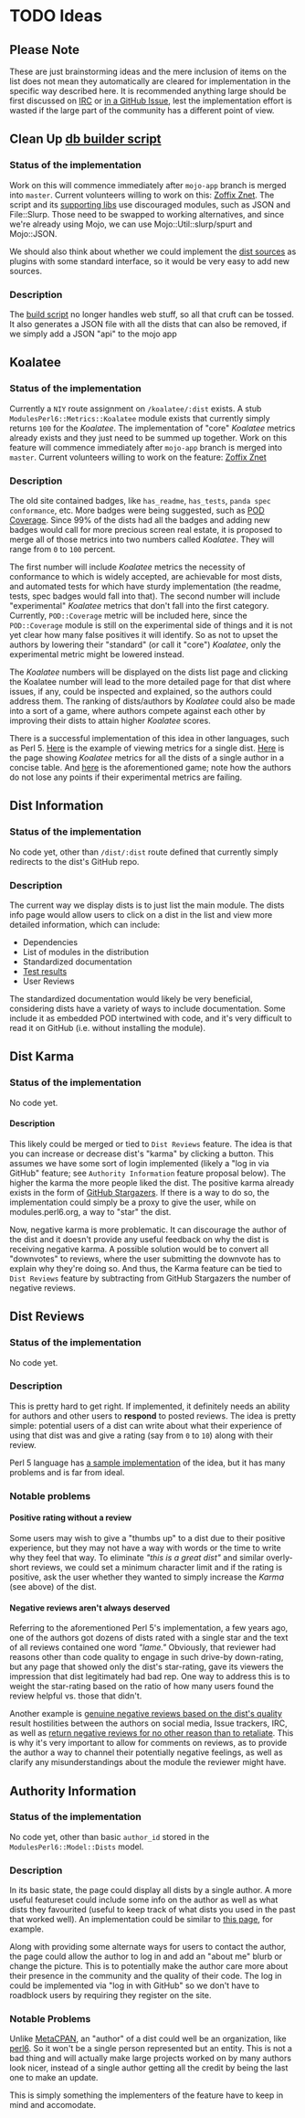 # TODO Ideas

## Please Note
These are just brainstorming ideas and the mere inclusion of items on the list does not mean they automatically are cleared for implementation in the specific way described here. It is recommended anything large should be first discussed on [IRC](irc://irc.freenode.net/perl6) or [in a GitHub Issue](https://github.com/perl6/modules.perl6.org/issues/), lest the implementation effort is wasted if the large part of the community has a different point of view.

## Clean Up [db builder script](web/build-project-list.pl)
### Status of the implementation
Work on this will commence immediately after `mojo-app` branch is merged
into `master`. Current volunteers willing to work on this: [Zoffix Znet](https://github.com/zoffixznet/). The script and its
[supporting libs](web/lib-db-builder) use discouraged modules, such as JSON
and File::Slurp. Those need to be swapped to working alternatives, and
since we're already using Mojo, we can use Mojo::Util::slurp/spurt and
Mojo::JSON.

We should also think about whether we could implement the
[dist sources](web/lib-db-builder/P6Project/Hosts) as plugins with some
standard interface, so it would be very easy to add new sources.

### Description
The [build script](web/build-project-list.pl) no longer handles web
stuff, so all that cruft can be tossed. It also generates a JSON file with
all the dists that can also be removed, if we simply add a JSON "api" to the
mojo app

## Koalatee
### Status of the implementation
Currently a `NIY` route assignment on `/koalatee/:dist` exists. A stub `ModulesPerl6::Metrics::Koalatee` module exists that currently simply returns `100` for the *Koalatee*. The implementation of "core" *Koalatee* metrics already exists and they just need to be summed up together. Work on this feature will commence immediately after `mojo-app` branch is merged into `master`. Current volunteers willing to work on the feature: [Zoffix Znet](https://github.com/zoffixznet/)

### Description
The old site contained badges, like `has_readme`, `has_tests`, `panda spec conformance`, etc. More badges were being suggested, such as [POD Coverage](https://github.com/teodozjan/pod6-coverage/). Since 99% of the dists had all the badges and adding new badges would call for more precious screen real estate, it is proposed to merge all of those metrics into two numbers called *Koalatee*. They will range from `0` to `100` percent.

The first number will include *Koalatee* metrics the necessity of conformance to which is widely accepted, are achievable for most dists, and automated tests for which have sturdy implementation (the readme, tests, spec badges would fall into that). The second number will include "experimental" *Koalatee* metrics that don't fall into the first category. Currently, `POD::Coverage` metric will be included here, since the `POD::Coverage` module is still on the experimental side of things and it is not yet clear how many false positives it will identify. So as not to upset the authors by lowering their "standard" (or call it "core") *Koalatee*, only the experimental metric might be lowered instead.

The *Koalatee* numbers will be displayed on the dists list page and clicking the Koalatee number will lead to the more detailed page for that dist where issues, if any, could be inspected and explained, so the authors could address them. The ranking of dists/authors by *Koalatee* could also be made into a sort of a game, where authors compete against each other by improving their dists to attain higher *Koalatee* scores.

There is a successful implementation of this idea in other languages, such as Perl 5. [Here](http://cpants.cpanauthors.org/dist/Imager-Tiler) is the example of viewing metrics for a single dist. [Here](http://cpants.cpanauthors.org/author/ZOFFIX) is the page showing *Koalatee* metrics for all the dists of a single author in a concise table. And [here](http://cpants.cpanauthors.org/ranking/five_or_more) is the aforementioned game; note how the authors do not lose any points if their experimental metrics are failing.

## Dist Information
### Status of the implementation
No code yet, other than `/dist/:dist` route defined that currently simply redirects to the
dist's GitHub repo.

### Description
The current way we display dists is to just list the main module. The dists info page would allow users to click on a dist in the list and view more detailed information, which can include:

* Dependencies
* List of modules in the distribution
* Standardized documentation
* [Test results](https://github.com/perl6/modules.perl6.org/issues/10)
* User Reviews

The standardized documentation would likely be very beneficial, considering dists have a variety of ways to include documentation. Some include it as embedded POD intertwined with code, and it's very difficult to read it on GitHub (i.e. without installing the module).

## Dist Karma
### Status of the implementation
No code yet.

#### Description
This likely could be merged or tied to `Dist Reviews` feature. The idea is that you can increase or decrease dist's "karma" by clicking a button. This assumes we have some sort of login implemented (likely a "log in via GitHub" feature; see `Authority Information` feature proposal below). The higher the karma the more people liked the dist. The positive karma already exists in the form of [GitHub Stargazers](https://github.com/masak/007/stargazers). If there is a way to do so, the implementation could simply be a proxy to give the user, while on modules.perl6.org, a way to "star" the dist.

Now, negative karma is more problematic. It can discourage the author of the dist and it doesn't provide any useful feedback on why the dist is receiving negative karma. A possible solution would be to convert all "downvotes" to reviews, where the user submitting the downvote has to explain why they're doing so. And thus, the Karma feature can be tied to `Dist Reviews` feature by subtracting from GitHub Stargazers the number of negative reviews.

## Dist Reviews
### Status of the implementation
No code yet.

### Description
This is pretty hard to get right. If implemented, it definitely needs an ability for authors and other users to **respond** to posted reviews. The idea is pretty simple: potential users of a dist can write about what their experience of using that dist was and give a rating (say from `0` to `10`) along with their review.

Perl 5 language has [a sample implementation](http://cpanratings.perl.org/) of the idea, but it has many problems and is far from ideal.

### Notable problems
#### Positive rating without a review
Some users may wish to give a "thumbs up" to a dist due to their positive experience, but they may not have a way with words or the time to write why they feel that way. To eliminate *"this is a great dist"* and similar overly-short reviews, we could set a minimum character limit and if the rating is positive, ask the user whether they wanted to simply increase the *Karma* (see above) of the dist.

#### Negative reviews aren't always deserved
Referring to the aforementioned Perl 5's implementation, a few years ago, one of the authors got dozens of dists rated with a single star and the text of all reviews contained one word *"lame."* Obviously, that reviewer had reasons other than code quality to engage in such drive-by down-rating, but any page that showed only the dist's star-rating, gave its viewers the impression that dist legitimately had bad rep. One way to address this is to weight the star-rating based on the ratio of how many users found the review helpful vs. those that didn't.

Another example is [genuine negative reviews based on the dist's quality](http://cpanratings.perl.org/dist/JSON-Create#12286) result hostilities between the authors on social media, Issue trackers, IRC, as well as [return negative reviews for no other reason than to retaliate](http://cpanratings.perl.org/dist/JSON-Meth#12308). This is why it's very important to allow for comments on reviews, as to provide the author a way to channel their potentially negative feelings, as well as clarify any misunderstandings about the module the reviewer might have.

## Authority Information
### Status of the implementation
No code yet, other than basic `author_id` stored in the `ModulesPerl6::Model::Dists` model.

### Description
In its basic state, the page could display all dists by a single author. A more useful featureset could include some info on the author as well as what dists they favourited (useful to keep track of what dists you used in the past that worked well). An implementation could be similar to [this page](https://metacpan.org/author/ZOFFIX), for example.

Along with providing some alternate ways for users to contact the author, the page could allow the author to log in and add an "about me" blurb or change the picture. This is to potentially make the author care more about their presence in the community and the quality of their code. The log in could be implemented via "log in with GitHub" so we don't have to roadblock users by requiring they register on the site.

### Notable Problems
Unlike [MetaCPAN](https://metacpan.org/), an "author" of a dist could well be an organization, like [perl6](https://github.com/perl6/). So it won't be a single person represented but an entity. This is not a bad thing and will actually make large projects worked on by many authors look nicer, instead of a single author getting all the credit by being the last one to make an update.

This is simply something the implementers of the feature have to keep in mind and accomodate.
